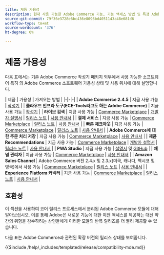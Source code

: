 ```yaml
---
title: 제품 가용성
description: 현재 사용 가능한 Adobe Commerce 기능, 기능 액세스 방법 및 특정 Adobe Commerce 릴리스와의 호환성을 확인하는 방법에 대해 알아봅니다.
source-git-commit: 79f36e3728e6bc436e8093bd4051143a48e681d6
workflow-type: tm+mt
source-wordcount: '376'
ht-degree: 0%

---
```



# 제품 가용성

다음 표에서는 기존 Adobe Commerce 작성기 패키지 외부에서 사용 가능한 소프트웨어 특히 의 Adobe Commerce 소프트웨어 가용성 상태 및 사용 위치에 대해 설명합니다.

| 제품 | 가용성 | 가져오는 방법 | |-|-|-| | **Adobe Commerce 2.4.5**                  | 지금 사용 가능 | [작성기](../installation/composer.md)  | | **클라우드 인프라 도구(ECE-Tools라고도 하는 Adobe Commerce)** | 지금 사용 가능 | [작성기](https://devdocs.magento.com/cloud/project/ece-tools-update.html) | | **라이브 검색**                                 | 지금 사용 가능 | [Commerce Marketplace](https://marketplace.magento.com/magento-live-search.html) \| [개발자 설명서](https://devdocs.magento.com/live-search/overview.html) \| [릴리스 노트](https://experienceleague.adobe.com/docs/commerce-merchant-services/live-search/release-notes.html) \| [사용 안내서](https://experienceleague.adobe.com/docs/commerce-merchant-services/live-search/overview.html) | | **결제 서비스**                            | 지금 사용 가능 | [Commerce Marketplace](https://marketplace.magento.com/magento-payment-services.html) \| [릴리스 노트](https://experienceleague.adobe.com/docs/commerce-merchant-services/payment-services/release-notes.html) \| [사용 안내서](https://experienceleague.adobe.com/docs/commerce-merchant-services/payment-services/guide-overview.html) | | **빠른 체크아웃** | 지금 사용 가능 | [Commerce Marketplace](https://marketplace.magento.com/magento-quick-checkout.html) \| [릴리스 노트](https://experienceleague.adobe.com/docs/commerce-merchant-services/quick-checkout/release-notes.html) \| [사용 안내서](https://experienceleague.adobe.com/docs/commerce-merchant-services/quick-checkout/overview.html) | | **Adobe Commerce에 대한 주문 처리 저장** | 지금 사용 가능 | [Commerce Marketplace](https://marketplace.magento.com/store-fulfillment-magento-walmart.html) \| [사용 안내서](https://experienceleague.adobe.com/docs/commerce-merchant-services/store-fulfillment/introduction.html) | | **제품 Recommendations**                     | 지금 사용 가능 | [Commerce Marketplace](https://marketplace.magento.com/magento-product-recommendations.html) \| [개발자 설명서](https://devdocs.magento.com/recommendations/product-recs.html) \| [릴리스 노트](https://experienceleague.adobe.com/docs/commerce-merchant-services/product-recommendations/release-notes.html) \| [사용 안내서](https://experienceleague.adobe.com/docs/commerce-merchant-services/product-recommendations/overview.html) | | **PWA Studio**                                  | 지금 사용 가능 | [설명서](https://developer.adobe.com/commerce/pwa-studio/) 및 [GitHub](https://github.com/magento/pwa-studio) | | **채널 관리자**                             | 지금 사용 가능 | [Commerce Marketplace](https://marketplace.magento.com/magento-channel-manager.html) \| [사용 안내서](https://experienceleague.adobe.com/docs/commerce-channels/channel-manager/intro-to-channel-manager/overview.html) | | **Amazon Sales Channel**                        | Adobe Commerce 버전 2.4.x 및 2.3.x(미국, 캐나다, 멕시코 및 영국)에서 사용 가능 | [Commerce Marketplace](https://marketplace.magento.com/magento-module-amazon.html) \| [릴리스 노트](https://experienceleague.adobe.com/docs/commerce-channels/amazon/release-notes.html) \| [사용 안내서](https://experienceleague.adobe.com/docs/commerce-channels/amazon/overview.html) | | **Experience Platform 커넥터**                     | 지금 사용 가능 | [Commerce Marketplace](https://marketplace.magento.com/magento-experience-platform-connector.html) \| [릴리스 노트](https://experienceleague.adobe.com/docs/commerce-merchant-services/experience-platform-connector/release-notes.html?lang=en) \| [사용 안내서](https://experienceleague.adobe.com/docs/commerce-merchant-services/experience-platform-connector/overview.html?lang=en) |

## 호환성

이 섹션을 사용하여 코어 릴리스 프로세스에서 분리된 Adobe Commerce 모듈에 대해 알아보십시오. 이를 통해 Adobe은 새로운 기능에 대한 이전 액세스를 제공하는 대신 약간의 위험을 감수하려는 상인들에게 이러한 모듈의 반복 릴리즈를 더 빨리 제공할 수 있습니다.

다음 표는 Adobe Commerce과 관련된 확장 버전의 릴리스 상태를 보여줍니다.

{{$include /help/_includes/templated/release/compatibility-mde.md}}
